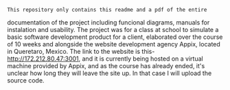     This repository only contains this readme and a pdf of the entire 
documentation of the project including funcional diagrams, manuals
for instalation and usability.
    The project was for a class at school
to simulate a basic software development product for a client, 
elaborated over the course of 10 weeks and alongside the website 
development agency Appix, located in Queretaro, Mexico.
    The link to the website is this- http://172.212.80.47:3001, 
and it is currently being hosted on a virtual machine provided by Appix, 
and as the course has already ended, it's unclear how long they 
will leave the site up. 
    In that case I will upload the source code. 